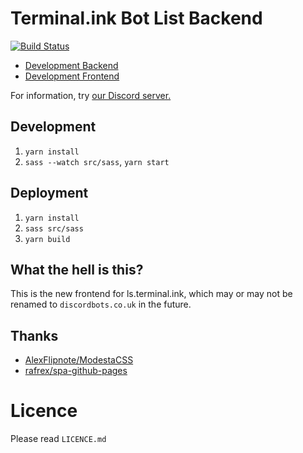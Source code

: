 # Terminal.ink Bot List Backend
[![Build Status](https://travis-ci.org/Terminal/bots.terminal.ink.svg?branch=master)](https://travis-ci.org/Terminal/bots.terminal.ink)

- [Development Backend](https://api.ls.mss.ovh/)
- [Development Frontend](https://ls.mss.ovh/)

For information, try [our Discord server.](https://discordapp.com/invite/8uC6aKZ)

## Development
1. `yarn install`
2. `sass --watch src/sass`, `yarn start`

## Deployment
1. `yarn install`
2. `sass src/sass`
3. `yarn build`

## What the hell is this?
This is the new frontend for ls.terminal.ink, which may or may not be renamed to `discordbots.co.uk` in the future.

## Thanks
- [AlexFlipnote/ModestaCSS](https://github.com/AlexFlipnote/ModestaCSS)
- [rafrex/spa-github-pages](https://github.com/rafrex/spa-github-pages)

# Licence
Please read `LICENCE.md`
